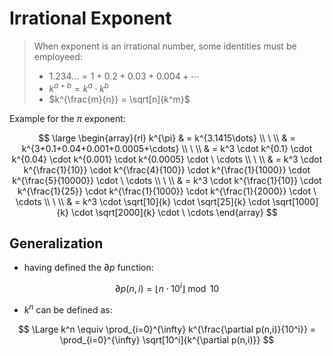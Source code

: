 # Irrational Exponent

> When exponent is an irrational number, some identities must be employeed:
>
> - $1.234\dots = 1+0.2+0.03+0.004+\cdots$
> - $k^{a+b} = k^a \cdot k^b$
> - $k^{\frac{m}{n}} = \sqrt[n]{k^m}$

Example for the $\pi$ exponent:

$$
\large
\begin{array}{rl}
k^{\pi} & = k^{3.1415\dots}
\\
\ 
\\
& = k^{3+0.1+0.04+0.001+0.0005+\cdots}
\\
\ 
\\
& = k^3 \cdot k^{0.1} \cdot k^{0.04} \cdot k^{0.001} \cdot k^{0.0005} \cdot \ \cdots
\\
\ 
\\
& = k^3 \cdot k^{\frac{1}{10}} \cdot k^{\frac{4}{100}} \cdot k^{\frac{1}{1000}} \cdot k^{\frac{5}{10000}} \cdot \ \cdots
\\
\ 
\\
& = k^3 \cdot k^{\frac{1}{10}} \cdot k^{\frac{1}{25}} \cdot k^{\frac{1}{1000}} \cdot k^{\frac{1}{2000}} \cdot \ \cdots
\\
\ 
\\
& = k^3 \cdot \sqrt[10]{k} \cdot \sqrt[25]{k} \cdot \sqrt[1000]{k} \cdot \sqrt[2000]{k} \cdot \ \cdots
\end{array}
$$

## Generalization

- having defined the $\partial p$ function:

$$
\partial p(n,i) = \lfloor n \cdot 10^i \rfloor \bmod 10
$$

- $k^n$ can be defined as:

$$
\Large
k^n \equiv \prod_{i=0}^{\infty}
k^{\frac{\partial p(n,i)}{10^i}} = \prod_{i=0}^{\infty} \sqrt[10^i]{k^{\partial p(n,i)}}
$$
